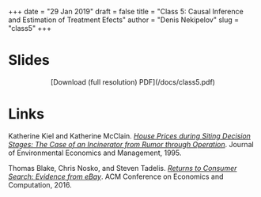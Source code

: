 +++
date = "29 Jan 2019"
draft = false
title = "Class 5: Causal Inference and Estimation of Treatment Efects"
author = "Denis Nekipelov"
slug = "class5"
+++

# Slides

<center>
[Download (full resolution) PDF](/docs/class5.pdf) 
</center>

# Links

Katherine Kiel and Katherine McClain. [_House Prices during Siting Decision Stages: The Case of an Incinerator from Rumor through Operation_](/docs/incinerator.pdf). Journal of Environmental Economics and Management, 1995.

Thomas Blake, Chris Nosko, and Steven Tadelis. [_Returns to Consumer Search: Evidence from eBay_](/docs/ebay-returns.pdf). ACM Conference on Economics and Computation, 2016.